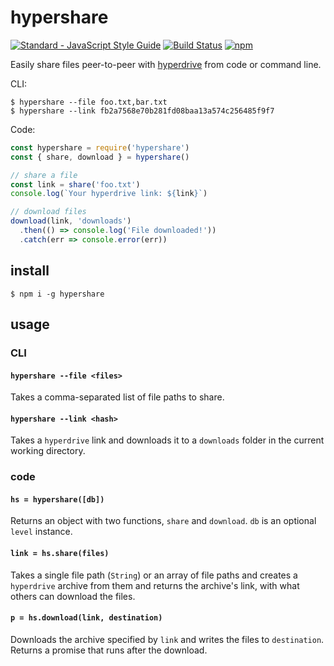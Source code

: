 # hypershare

[![Standard - JavaScript Style Guide](https://img.shields.io/badge/code%20style-standard-brightgreen.svg)](http://standardjs.com/) [![Build Status](https://travis-ci.org/gerhardberger/hypershare.svg?branch=master)](https://travis-ci.org/gerhardberger/hypershare) [![npm](https://img.shields.io/npm/v/npm.svg)](https://www.npmjs.com/package/hypershare)

Easily share files peer-to-peer with [hyperdrive](https://github.com/mafintosh/hyperdrive)
from code or command line.

CLI:
```
$ hypershare --file foo.txt,bar.txt
$ hypershare --link fb2a7568e70b281fd08baa13a574c256485f9f7
```

Code:
``` js
const hypershare = require('hypershare')
const { share, download } = hypershare()

// share a file
const link = share('foo.txt')
console.log(`Your hyperdrive link: ${link}`)

// download files
download(link, 'downloads')
  .then(() => console.log('File downloaded!'))
  .catch(err => console.error(err))
```

## install

```
$ npm i -g hypershare
```

## usage

### CLI

#### `hypershare --file <files>`

Takes a comma-separated list of file paths to share.

#### `hypershare --link <hash>`

Takes a `hyperdrive` link and downloads it to a `downloads` folder in the
current working directory.

### code

#### `hs = hypershare([db])`

Returns an object with two functions, `share` and `download`. `db` is an optional
`level` instance.

#### `link = hs.share(files)`

Takes a single file path (`String`) or an array of file paths and creates a
`hyperdrive` archive from them and returns the archive's link, with what others
can download the files.

#### `p = hs.download(link, destination)`

Downloads the archive specified by `link` and writes the files to `destination`.
Returns a promise that runs after the download.
